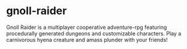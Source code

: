 # gnoll-raider
Gnoll Raider is a multiplayer cooperative adventure-rpg featuring procedurally generated dungeons and customizable characters. Play a carnivorous hyena creature and amass plunder with your friends!
